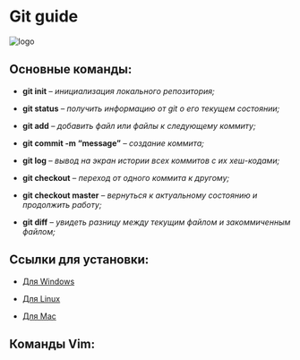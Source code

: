 # Git guide 
![logo](https://cs6.pikabu.ru/avatars/967/v967614-1715184107.jpg)
## Основные команды:

* **git init** – *инициализация локального репозитория;*

* **git status** – *получить информацию от git о 
его текущем состоянии;*

* **git add** – *добавить файл или файлы к следующему коммиту;*

* **git commit -m “message”** – *создание коммита;*

* **git log** – *вывод на экран истории всех коммитов с их хеш-кодами;*

* **git checkout** – *переход от одного коммита к другому;*

* **git checkout master** – *вернуться к актуальному состоянию и продолжить работу;*

* **git diff** – *увидеть разницу между текущим файлом и закоммиченным файлом;*

## Ссылки для установки:

* [Для Windows](https://git-scm.com/download/win)

* [Для Linux](https://git-scm.com/download/linux)

* [Для Mac](https://git-scm.com/download/mac)

## Команды Vim: